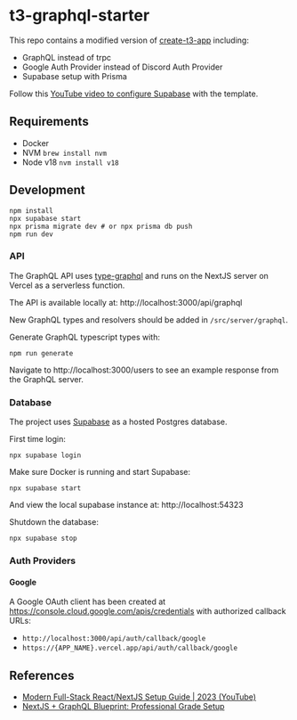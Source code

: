 # t3-graphql-starter

This repo contains a modified version of [create-t3-app](https://github.com/t3-oss/create-t3-app) including:
- GraphQL instead of trpc
- Google Auth Provider instead of Discord Auth Provider
- Supabase setup with Prisma

Follow this [YouTube video to configure Supabase](https://www.youtube.com/watch?v=ZWBYu2yFpDs&ab_channel=Doug%27sCodingCorner) with the template.

## Requirements
- Docker
- NVM `brew install nvm`
- Node v18 `nvm install v18`

## Development

```terminal
npm install
npx supabase start
npx prisma migrate dev # or npx prisma db push
npm run dev
```
### API

The GraphQL API uses [type-graphql](https://typegraphql.com/) and runs on the NextJS server on Vercel as a serverless function.

The API is available locally at: http://localhost:3000/api/graphql

New GraphQL types and resolvers should be added in `/src/server/graphql`.

Generate GraphQL typescript types with:
```
npm run generate
```

Navigate to http://localhost:3000/users to see an example response from the GraphQL server.

### Database

The project uses [Supabase](https://supabase.com/) as a hosted Postgres database.

First time login:
```
npx supabase login
```

Make sure Docker is running and start Supabase:
```
npx supabase start
```

And view the local supabase instance at: http://localhost:54323

Shutdown the database:
```
npx supabase stop
```

### Auth Providers

#### Google

A Google OAuth client has been created at https://console.cloud.google.com/apis/credentials with authorized callback URLs:
- `http://localhost:3000/api/auth/callback/google`
- `https://{APP_NAME}.vercel.app/api/auth/callback/google`

## References
- [Modern Full-Stack React/NextJS Setup Guide | 2023 (YouTube)](https://www.youtube.com/watch?v=ZWBYu2yFpDs&ab_channel=Doug%27sCodingCorner)
- [NextJS + GraphQL Blueprint: Professional Grade Setup](https://www.youtube.com/watch?v=XzE-PzALyDc&t=728s&ab_channel=JackHerrington)

